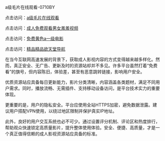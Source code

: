 a级毛片在线观看-0710BY

点击访问：<a href="https://heiliaozj3tjd.pages.dev">a级毛片在线观看</a>

点击访问：<a href="https://heiliaowzu4ur.pages.dev">成人免费观看男女羞羞视频</a>

点击访问：<a href="https://heiliaoga6s9v.pages.dev">免费黄色a一级电影</a>

点击访问：<a href="https://heiliaoow5kzm.pages.dev">精品精品欲天堂导航</a>

在当今互联网高速发展的背景下，获取成人影视内容的方式变得越来越多样化。然而，真正安全、无广告、更新及时的资源站却并不多见。许多平台虽然打着“免费看”的旗号，但内容陈旧，体验差，甚至有恶意跳转链接，影响用户安全。

优质资源站应具备每日更新能力，影片分类清晰，内容涵盖各类题材，满足不同用户需求。同时，播放流畅、无需插件、支持移动设备访问，是平台技术实力的重要体现。

更重要的是，用户的隐私安全。平台应使用全站HTTPS加密，避免数据泄露。建议用户搭配VPN使用，以绕过地区限制并保护真实IP地址。

此外，良好的用户交互系统也必不可少。通过设置评分机制、评论区和热度排行，帮助观众快速锁定高质量影片，提升整体使用体验。安全、便捷、高质量，才是一个真正值得信赖的成人影视资源站应具备的标准。

<span style="display:none;">[Canonical link]( https://github.com/ribenwu20250710/347015 ）</span>
